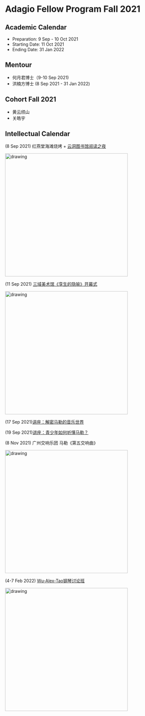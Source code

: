 # Adagio Fellow Program Fall 2021

## Academic Calendar

- Preparation: 9 Sep - 10 Oct 2021
- Starting Date: 11 Oct 2021
- Ending Date: 31 Jan 2022

## Mentour 

- 何月君博士（9-10 Sep 2021)
- 洪楠方博士 (8 Sep 2021 - 31 Jan 2022)

## Cohort Fall 2021

- 黄云颀山
- 关皓宇


## Intellectual Calendar

(8 Sep 2021) 红燕堂海滩烧烤 + [云洞图书馆阅读之夜](http://hkyd.hitour2005.com/)

<img src="http://www.archcollege.com/wp-content/uploads/2020/08/1597053492987552.jpg" alt="drawing" width="400"/>

(11 Sep 2021) [三域美术馆《孪生的隐喻》开幕式](https://mp.weixin.qq.com/s/FBXgvtt-71qvqiJv49_iqg)

<img src="https://mmbiz.qpic.cn/mmbiz_jpg/1SfQI6dtcEUVLpib9npN2BcztsDCe2th2QE77Y6I0dBEzb1ibgRBLuwZs4FuRSVvKhQTnaEOIreJlLL4WQgyYX9w/640?wx_fmt=jpeg&tp=webp&wxfrom=5&wx_lazy=1&wx_co=1" alt="drawing" width="400"/>


(17 Sep 2021)[讲座：解密马勒的音乐世界](https://mp.weixin.qq.com/s/55uPO7XKjl8MScvbkCzEXg)

(19 Sep 2021)[讲座：青少年如何听懂马勒？](https://mp.weixin.qq.com/s/55uPO7XKjl8MScvbkCzEXg)

(8 Nov 2021) 广州交响乐团 马勒《第五交响曲》

<img src="https://mmbiz.qpic.cn/mmbiz_jpg/ywIiayEqvTiaVlwl7iavljlRwW3MZSOxdUPDEmg4IazOQ6Vy72jzKn5vtqQaER5rwV9W6xrvenqibic3ucpt5HWReKA/640?wx_fmt=jpeg&tp=webp&wxfrom=5&wx_lazy=1&wx_co=1" alt="drawing" width="400"/>

(4-7 Feb 2022) [Wu-Alex-Tao钢琴讨论班](https://mp.weixin.qq.com/s/Wvssq7RoLr2bnjLfEWVWmw)

<img src="https://mmbiz.qpic.cn/mmbiz_png/4bRficQgeeuNFEq3IFA5yB9VApnfoWTl9U0bKfmeoHhOOUzKreZrrb6CL1wwgPYqn9ujLWHrVPVaqs7WyF85Uag/640?wx_fmt=png&tp=webp&wxfrom=5&wx_lazy=1&wx_co=1" alt="drawing" width="400"/>







